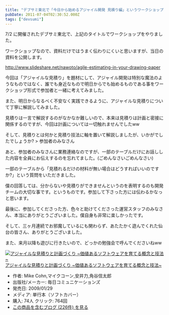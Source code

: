 ```yaml
---
title: "デブサミ東北で「今日から始めるアジャイル開発 見積り編」というワークショップをやりました"
pubDate: 2011-07-04T02:30:52.000Z
tags: ["devsumi"]
---
```


7/2 に開催されたデブサミ東北で、上記のタイトルでワークショップをやりました。

ワークショップなので、資料だけではうまく伝わりにくいと思いますが、当日の資料を公開します。

http://www.slideshare.net/nawoto/agile-estimating-in-your-drawing-paper

今回は「アジャイルな見積り」を題材にして、アジャイル開発は特別な魔法のようなものではなく、誰でも身近なもので明日からでも始めるものである事をワークショップ形式で参加者と一緒に考えてみました。

また、明日からなるべく不安なく実践できるように、アジャイルな見積りについて丁寧に解説してみました。

見積りは一言で解説するのがなかなか難しいので、本来は見積りは計画と密接に関係するのですが、今回は計画については一切触れませんでしたww

そして、見積りとは何かと見積り技法に軸を置いて解説しましたが、いかがでしたでしょうか? > 参加者のみなさん

あと、参加者のみなさんに業務連絡なのですが、一部のテーブルだけにお話しした内容を全員にお伝えするのを忘れてました。(ごめんなさいごめんなさい)

一部のテーブルから「見積れるだけの材料が無い場合はどうすればいいのですか?」という質問をいただきました。

僕の回答しては、分からないや見積りができませんというのを表明するのも開発チームの大切な事です。というものです。参加して下さった方には伝わるかなっと思います。

最後に、参加してくださった方、色々と助けてくださった運営スタッフのみなさん、本当にありがとうございました。僕自身も非常に楽しかったです。

そして、三ヶ月連続でお邪魔しているにも関わらず、あたたかく遊んでくれた仙台の皆さん、ありがとうございました。

また、来月以降も遊びに行きたいので、どっかの勉強会で呼んでくださいねww

[![アジャイルな見積りと計画づくり ~価値あるソフトウェアを育てる概念と技法~](https://images-fe.ssl-images-amazon.com/images/I/51A8BTrHYxL._SL160_.jpg)](http://www.amazon.co.jp/exec/obidos/ASIN/4839924023/nawoto07-22/)[アジャイルな見積りと計画づくり ~価値あるソフトウェアを育てる概念と技法~](http://www.amazon.co.jp/exec/obidos/ASIN/4839924023/nawoto07-22/)

- 作者: Mike Cohn,マイクコーン,安井力,角谷信太郎
- 出版社/メーカー: 毎日コミュニケーションズ
- 発売日: 2009/01/29
- メディア: 単行本（ソフトカバー）
- 購入: 74人 クリック: 764回
- [この商品を含むブログ (226件) を見る](http://d.hatena.ne.jp/asin/4839924023/nawoto07-22)